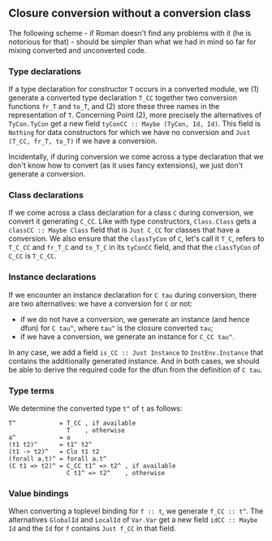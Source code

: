 ## Closure conversion without a conversion class



The following scheme - if Roman doesn't find any problems with it (he is notorious for that) - should be simpler than what we had in mind so far for mixing converted and unconverted code.


### Type declarations



If a type declaration for constructor `T` occurs in a converted module, we
(1) generate a converted type declaration `T_CC` together two conversion functions `fr_T` and `to_T`, and
(2) store these three names in the representation of `T`.
Concerning Point (2), more precisely the alternatives of `TyCon.TyCon` get a new field `tyConCC :: Maybe (TyCon, Id, Id)`.  This field is `Nothing` for data constructors for which we have no conversion and `Just (T_CC, fr_T, to_T)` if we have a conversion.



Incidentally, if during conversion we come across a type declaration that we don't know how to convert (as it uses fancy extensions), we just don't generate a conversion.


### Class declarations



If we come across a class declaration for a class `C` during conversion, we convert it generating `C_CC`.  Like with type constructors, `Class.Class` gets a `classCC :: Maybe Class` field that is `Just C_CC` for classes that have a conversion.  We also ensure that the `classTyCon` of `C`, let's call it `T_C`, refers to `T_C_CC` and `fr_T_C` and `to_T_C` in its `tyConCC` field, and that the `classTyCon` of `C_CC` is `T_C_CC`.


### Instance declarations



If we encounter an instance declaration for `C tau` during conversion, there are two alternatives: we have a conversion for `C` or not:


- if we do not have a conversion, we generate an instance (and hence dfun) for `C tau^`, where `tau^` is the closure converted `tau`;
- if we have a conversion, we generate an instance for `C_CC tau^`.


In any case, we add a field `is_CC :: Just Instance` to `InstEnv.Instance` that contains the additionally generated instance.  And in both cases, we should be able to derive the required code for the dfun from the definition of `C tau`.


### Type terms



We determine the converted type `t^` of `t` as follows:


```wiki
T^            = T_CC , if available
                T    , otherwise
a^            = a
(t1 t2)^      = t1^ t2^
(t1 -> t2)^   = Clo t1 t2
(forall a.t)^ = forall a.t^
(C t1 => t2)^ = C_CC t1^ => t2^ , if available
                C t1^ => t2^    , otherwise
```

### Value bindings



When converting a toplevel binding for `f :: t`, we generate `f_CC :: t^`.  The alternatives `GlobalId` and `LocalId` of `Var.Var` get a new field `idCC :: Maybe Id` and the `Id` for `f` contains `Just f_CC` in that field.


